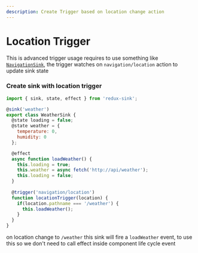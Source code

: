 ```yaml
---
description: Create Trigger based on location change action
---
```


# Location Trigger

This is advanced trigger usage requires to use something like [`NavigationSink`](navigation-sink.md), the trigger watches on `navigation/location` action to update sink state

### Create sink with location trigger

```javascript
import { sink, state, effect } from 'redux-sink';

@sink('weather')
export class WeatherSink {
  @state loading = false;
  @state weather = { 
    temperature: 0,
    humidity: 0
  };

  @effect
  async function loadWeather() {
    this.loading = true;
    this.weather = async fetch('http://api/weather');
    this.loading = false;
  }
  
  @trigger('navigation/location')
  function locationTrigger(location) {
    if(location.pathname === '/weather') {
      this.loadWeather();
    }
  }
}
```

on location change to `/weather` this sink will fire a `loadWeather` event, to use this so we don't need to call effect inside component life cycle event

